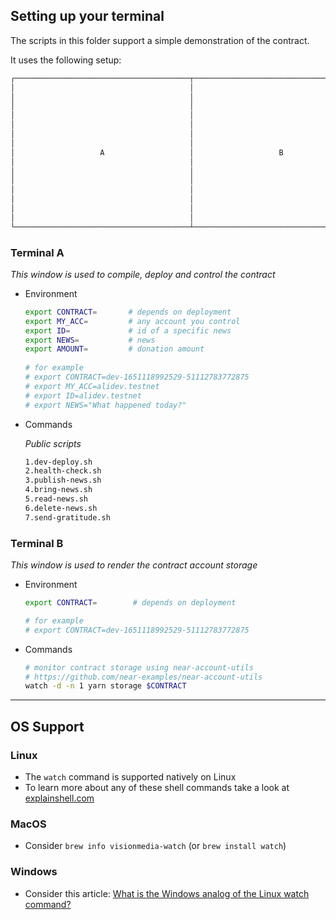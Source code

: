 ## Setting up your terminal

The scripts in this folder support a simple demonstration of the contract.

It uses the following setup:

```txt
┌───────────────────────────────────────┬───────────────────────────────────────┐
│                                       │                                       │
│                                       │                                       │
│                                       │                                       │
│                                       │                                       │
│                                       │                                       │
│                                       │                                       │
│                                       │                                       │
│                   A                   │                   B                   │
│                                       │                                       │
│                                       │                                       │
│                                       │                                       │
│                                       │                                       │
│                                       │                                       │
│                                       │                                       │
│                                       │                                       │
└───────────────────────────────────────┴───────────────────────────────────────┘
```

### Terminal **A**

*This window is used to compile, deploy and control the contract*
- Environment
  ```sh
  export CONTRACT=       # depends on deployment
  export MY_ACC=         # any account you control
  export ID=             # id of a specific news
  export NEWS=           # news
  export AMOUNT=         # donation amount
 
  # for example
  # export CONTRACT=dev-1651118992529-51112783772875
  # export MY_ACC=alidev.testnet
  # export ID=alidev.testnet
  # export NEWS="What happened today?"
  ```

- Commands

  _Public scripts_
  ```sh
  1.dev-deploy.sh    
  2.health-check.sh      
  3.publish-news.sh      
  4.bring-news.sh         
  5.read-news.sh
  6.delete-news.sh
  7.send-gratitude.sh
  ```

### Terminal **B**

*This window is used to render the contract account storage*
- Environment
  ```sh
  export CONTRACT=        # depends on deployment

  # for example
  # export CONTRACT=dev-1651118992529-51112783772875
  ```

- Commands
  ```sh
  # monitor contract storage using near-account-utils
  # https://github.com/near-examples/near-account-utils
  watch -d -n 1 yarn storage $CONTRACT
  ```
---

## OS Support

### Linux

- The `watch` command is supported natively on Linux
- To learn more about any of these shell commands take a look at [explainshell.com](https://explainshell.com)

### MacOS

- Consider `brew info visionmedia-watch` (or `brew install watch`)

### Windows

- Consider this article: [What is the Windows analog of the Linux watch command?](https://superuser.com/questions/191063/what-is-the-windows-analog-of-the-linuo-watch-command#191068)
